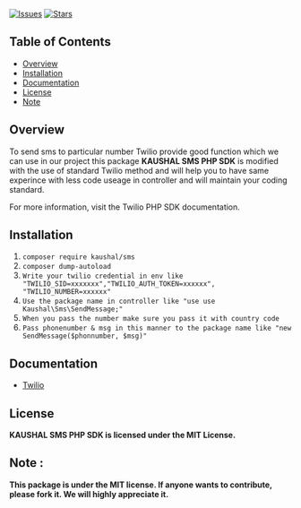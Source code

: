 [![Issues](https://img.shields.io/github/issues/kaushaljoshi09/sms-package)](https://github.com/kaushaljoshi09/sms-packagee/issues)
[![Stars](https://img.shields.io/github/stars/kaushaljoshi09/sms-package)](https://github.com/kaushaljoshi09/sms-packagee/stargazers)

## Table of Contents

- [Overview](#overview)
- [Installation](#installation)
- [Documentation](#documentation)
- [License](#license)
- [Note](#note)


## Overview

To send sms to particular number Twilio provide good function which we can use in our project this package <b>KAUSHAL SMS PHP SDK</b> is modified with the use of standard Twilio method and will help you to have same experince with less code useage in controller and will maintain your coding standard.

For more information, visit the Twilio PHP SDK documentation.

## Installation

1.  `composer require kaushal/sms`
2.  `composer dump-autoload`
3.  `Write your twilio credential in env like "TWILIO_SID=xxxxxxx","TWILIO_AUTH_TOKEN=xxxxxx", "TWILIO_NUMBER=xxxxxx"`
4.  `Use the package name in controller like "use use Kaushal\Sms\SendMessage;"`
5.  `When you pass the number make sure you pass it with country code`
5.  `Pass phonenumber & msg in this manner to the package name like "new SendMessage($phonnumber, $msg)"`

## Documentation

- [Twilio](https://www.twilio.com/docs/sms/quickstart/php)

## License

<b>KAUSHAL SMS PHP SDK is licensed under the MIT License.</b>


## Note : 

<b>This package is under the MIT license. If anyone wants to contribute, please fork it. We will highly appreciate it.</b>
